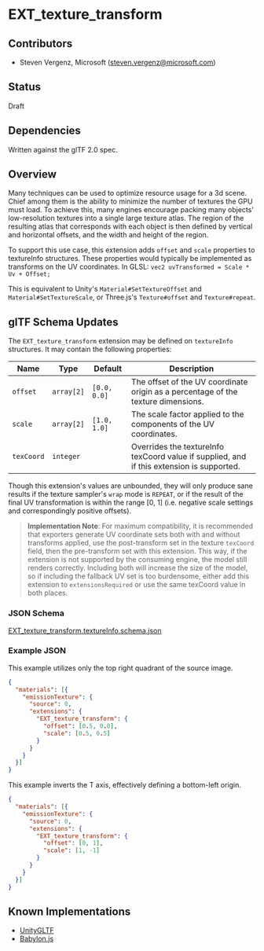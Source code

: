 # EXT_texture_transform

## Contributors

* Steven Vergenz, Microsoft ([steven.vergenz@microsoft.com](mailto:steven.vergenz@microsoft.com))

## Status

Draft

## Dependencies

Written against the glTF 2.0 spec.

## Overview

Many techniques can be used to optimize resource usage for a 3d scene. Chief among them is the ability to minimize the number of textures the GPU must load. To achieve this, many engines encourage packing many objects' low-resolution textures into a single large texture atlas. The region of the resulting atlas that corresponds with each object is then defined by vertical and horizontal offsets, and the width and height of the region.

To support this use case, this extension adds `offset` and `scale` properties to textureInfo structures. These properties would typically be implemented as transforms on the UV coordinates. In GLSL: `vec2 uvTransformed = Scale * Uv + Offset;`

This is equivalent to Unity's `Material#SetTextureOffset` and `Material#SetTextureScale`, or Three.js's `Texture#offset` and `Texture#repeat`.

## glTF Schema Updates

The `EXT_texture_transform` extension may be defined on `textureInfo` structures. It may contain the following properties:

| Name       | Type       | Default      | Description
|------------|------------|--------------|---------------------------------
| `offset`   | `array[2]` | `[0.0, 0.0]` | The offset of the UV coordinate origin as a percentage of the texture dimensions.
| `scale`    | `array[2]` | `[1.0, 1.0]` | The scale factor applied to the components of the UV coordinates.
| `texCoord` | `integer`  |              | Overrides the textureInfo texCoord value if supplied, and if this extension is supported.

Though this extension's values are unbounded, they will only produce sane results if the texture sampler's `wrap` mode is `REPEAT`, or if the result of the final UV transformation is within the range [0, 1] (i.e. negative scale settings and correspondingly positive offsets).

> **Implementation Note**: For maximum compatibility, it is recommended that exporters generate UV coordinate sets both with and without transforms applied, use the post-transform set in the texture `texCoord` field, then the pre-transform set with this extension. This way, if the extension is not supported by the consuming engine, the model still renders correctly. Including both will increase the size of the model, so if including the fallback UV set is too burdensome, either add this extension to `extensionsRequired` or use the same texCoord value in both places.

### JSON Schema

[EXT_texture_transform.textureInfo.schema.json](schema/EXT_texture_transform.textureInfo.schema.json)

### Example JSON

This example utilizes only the top right quadrant of the source image.

```json
{
  "materials": [{
    "emissionTexture": {
      "source": 0,
      "extensions": {
        "EXT_texture_transform": {
          "offset": [0.5, 0.0],
          "scale": [0.5, 0.5]
        }
      }
    }
  }]
}
```

This example inverts the T axis, effectively defining a bottom-left origin.

```json
{
  "materials": [{
    "emissionTexture": {
      "source": 0,
      "extensions": {
        "EXT_texture_transform": {
          "offset": [0, 1],
          "scale": [1, -1]
        }
      }
    }
  }]
}
```

## Known Implementations

* [UnityGLTF](https://github.com/KhronosGroup/UnityGLTF)
* [Babylon.js](https://www.babylonjs.com/)